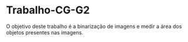 # Trabalho-CG-G2
O objetivo deste trabalho é a binarização de imagens e medir a área dos objetos presentes nas imagens.
